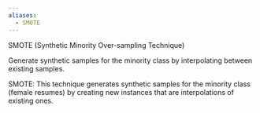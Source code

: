 ```yaml
---
aliases:
  - SMOTE
---
```

SMOTE (Synthetic Minority Over-sampling Technique)

Generate synthetic samples for the minority class by interpolating between existing samples.

SMOTE: This technique generates synthetic samples for the minority class (female resumes) by creating new instances that are interpolations of existing ones.